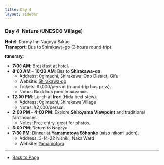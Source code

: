 ```yaml
---
title: Day 4
layout: sidebar
---
```

### **Day 4: Nature (UNESCO Village)**  
**Hotel**: Dormy Inn Nagoya Sakae  
**Transport**: Bus to Shirakawa-go (3 hours round-trip).  

**Itinerary**:  
- **7:00 AM**: Breakfast at hotel.  
- **8:00 AM – 10:30 AM**: Bus to **Shirakawa-go**  
  - Address: Ogimachi, Shirakawa, Ono District, Gifu  
  - Website: [Shirakawa-go](https://shirakawa-go.org/en/)  
  - Tickets: ¥7,000/person (round-trip bus pass).  
  - Notes: Book bus pass in advance.  
- **12:00 PM**: Lunch at **Irori** (Hida beef stew).  
  - Address: Ogimachi, Shirakawa Village  
  - Notes: ¥2,000/person.  
- **2:00 PM – 4:00 PM**: Explore **Shiroyama Viewpoint** and traditional farmhouses.  
  - Notes: Free entry, great for photos.  
- **5:00 PM**: Return to Nagoya.  
- **7:30 PM**: Dinner at **Yamamotoya Sōhonke** (miso nikomi udon).  
  - Address: 3-14-22 Nishiki, Naka Ward  
  - Website: [Yamamotoya](https://www.yamamotoya.co.jp/)  

---
- [Back to Page](https://inducedcandle172.github.io/inducedcandle172)  